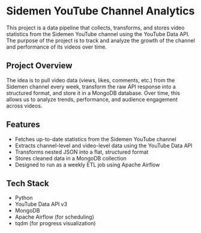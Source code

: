 # Sidemen YouTube Channel Analytics

This project is a data pipeline that collects, transforms, and stores video statistics from the Sidemen YouTube channel using the YouTube Data API. The purpose of the project is to track and analyze the growth of the channel and performance of its videos over time.

## Project Overview

The idea is to pull video data (views, likes, comments, etc.) from the Sidemen channel every week, transform the raw API response into a structured format, and store it in a MongoDB database. Over time, this allows us to analyze trends, performance, and audience engagement across videos.

## Features

- Fetches up-to-date statistics from the Sidemen YouTube channel
- Extracts channel-level and video-level data using the YouTube Data API
- Transforms nested JSON into a flat, structured format
- Stores cleaned data in a MongoDB collection
- Designed to run as a weekly ETL job using Apache Airflow

## Tech Stack

- Python
- YouTube Data API v3
- MongoDB
- Apache Airflow (for scheduling)
- tqdm (for progress visualization)

